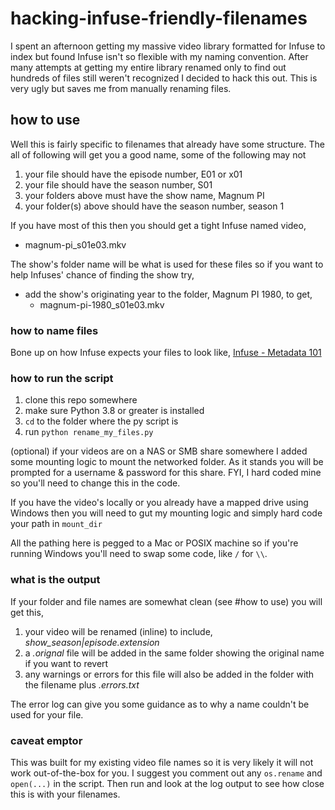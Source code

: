 # hacking-infuse-friendly-filenames
I spent an afternoon getting my massive video library formatted for Infuse to index but found Infuse isn't so flexible with my naming convention. After many attempts at getting my entire library renamed only to find out hundreds of files still weren't recognized I decided to hack this out.
This is very ugly but saves me from manually renaming files.

## how to use
Well this is fairly specific to filenames that already have some structure. 
The all of following will get you a good name, some of the following may not
1. your file should have the episode number, E01 or x01
2. your file should have the season number, S01
3. your folders above must have the show name, Magnum PI
4. your folder(s) above should have the season number, season 1

If you have most of this then you should get a tight Infuse named video,

- magnum-pi_s01e03.mkv

The show's folder name will be what is used for these files so if you want to help Infuses' chance of finding the show try,

- add the show's originating year to the folder, Magnum PI 1980, to get,
  - magnum-pi-1980_s01e03.mkv

### how to name files
Bone up on how Infuse expects your files to look like, [Infuse - Metadata 101](https://support.firecore.com/hc/en-us/articles/215090947-Metadata-101)

### how to run the script
1. clone this repo somewhere
2. make sure Python 3.8 or greater is installed
3. `cd` to the folder where the py script is
4. run `python rename_my_files.py`

(optional) if your videos are on a NAS or SMB share somewhere 
I added some mounting logic to mount the networked folder. As it stands you will be prompted for a username & password for this share. FYI, I hard coded mine so you'll need to change this in the code.

If you have the video's locally or you already have a mapped drive using Windows then you will need to gut my mounting logic and simply hard code your path in `mount_dir`

All the pathing here is pegged to a Mac or POSIX machine so if you're running Windows you'll need to swap some code, like `/` for `\\`.

### what is the output
If your folder and file names are somewhat clean (see #how to use) you will get this,

1. your video will be renamed (inline) to include, _show_season|episode.extension_ 
2. a _.orignal_ file will be added in the same folder showing the original name if you want to revert
3. any warnings or errors for this file will also be added in the folder with the filename plus _.errors.txt_

The error log can give you some guidance as to why a name couldn't be used for your file.

### caveat emptor
This was built for my existing video file names so it is very likely it will not work out-of-the-box for you. I suggest you comment out any `os.rename` and `open(...)` in the script. Then run and look at the log output to see how close this is with your filenames.
